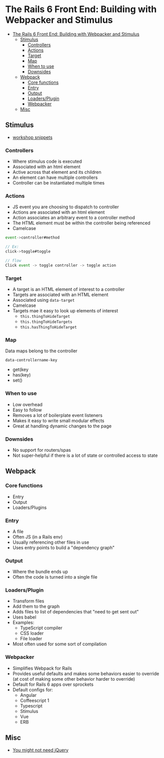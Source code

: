 # The Rails 6 Front End: Building with Webpacker and Stimulus

- [The Rails 6 Front End: Building with Webpacker and Stimulus](#the-rails-6-front-end-building-with-webpacker-and-stimulus)
  - [Stimulus](#stimulus)
    - [Controllers](#controllers)
    - [Actions](#actions)
    - [Target](#target)
    - [Map](#map)
    - [When to use](#when-to-use)
    - [Downsides](#downsides)
  - [Webpack](#webpack)
    - [Core functions](#core-functions)
    - [Entry](#entry)
    - [Output](#output)
    - [Loaders/Plugin](#loadersplugin)
    - [Webpacker](#webpacker)
  - [Misc](#misc)

## Stimulus

- [workshop snippets](https://gist.github.com/noelrappin/b87ee470f760d2496d2d03a0187a33f3)

### Controllers

- Where stimulus code is executed
- Associated with an html element
- Active across that element and its children
- An element can have multiple controllers
- Controller can be instantiated multiple times

### Actions

- JS event you are choosing to dispatch to controller
- Actions are associated with an html element
- Action associates an arbitrary event to a controller method
- The HTML element must be within the controller being referenced
- Camelcase

```js
event->controller#method

// Ex:
click->toggle#toggle

// flow
Click event -> toggle controller -> toggle action
```

### Target

- A target is an HTML element of interest to a controller
- Targets are associated with an HTML element
- Associated using `data-target`
- Camelcase
- Targets mae it easy to look up elements of interest
  - `this.thingToHideTarget`
  - `this.thingToHideTargets`
  - `this.hasThingToHideTarget`

### Map

Data maps belong to the controller

`data-controllername-key`

- get(key
- has(key)
- set()

### When to use

- Low overhead
- Easy to follow
- Removes a lot of boilerplate event listeners
- Makes it easy to write small modular effects
- Great at handling dynamic changes to the page

### Downsides

- No support for routers/spas
- Not super-helpful if there is a lot of state or controlled access to state

## Webpack

### Core functions

- Entry
- Output
- Loaders/Plugins

### Entry

- A file
- Often JS (in a Rails env)
- Usually referencing other files in use
- Uses entry points to build a "dependency graph"

### Output

- Where the bundle ends up
- Often the code is turned into a single file

### Loaders/Plugin

- Transform files
- Add them to the graph
- Adds files to list of dependencies that "need to get sent out"
- Uses babel
- Examples:
  - TypeScript compiler
  - CSS loader
  - File loader
- Most often used for some sort of compilation

### Webpacker

- Simplifies Webpack for Rails
- Provides useful defaults and makes some behaviors easier to override (at cost of making some other behavior harder to override)
- Default for Rails 6 apps over sprockets
- Default configs for:
  - Angular
  - Coffeescript 1
  - Typescript
  - Stimulus
  - Vue
  - ERB

## Misc

- [You might not need jQuery](http://youmightnotneedjquery.com)
